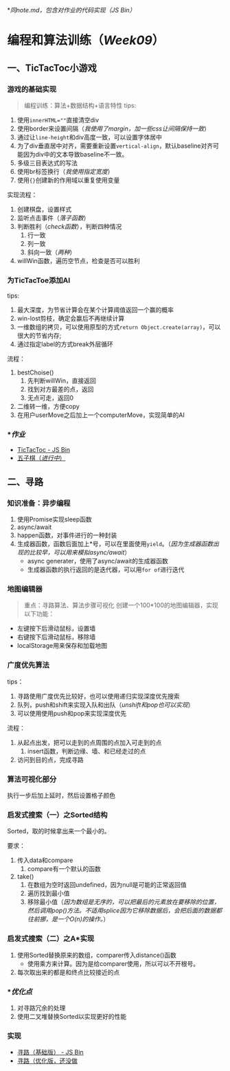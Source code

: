 **同note.md，包含对作业的代码实现（JS Bin）*
# 编程和算法训练（*Week09*）

## 一、TicTacToc小游戏

### 游戏的基础实现

> 编程训练：算法+数据结构+语言特性
tips:

1. 使用`innerHTML=""`直接清空div
1. 使用border来设置间隔（*我使用了margin，加一些css让间隔保持一致*）
1. 通过让`line-height`和div高度一致，可以设置字体居中
1. 为了div垂直居中对齐，需要重新设置`vertical-align`，默认baseline对齐可能因为div中的文本导致baseline不一致。
1. 多级三目表达式的写法
1. 使用br标签换行（*我使用指定宽度*）
1. 使用`{}`创建新的作用域以重复使用变量

实现流程：

1. 创建棋盘，设置样式
1. 监听点击事件（*落子函数*）
1. 判断胜利（*check函数*），判断四种情况
    1. 行一致
    1. 列一致
    1. 斜向一致（*两种*）
1. willWin函数，遍历空节点，检查是否可以胜利

### 为TicTacToe添加AI

tips:

1. 最大深度，为节省计算会在某个计算阈值返回一个赢的概率
1. win-lost剪枝，确定会赢后不再继续计算
1. 一维数组的拷贝，可以使用原型的方式`return Object.create(array)`，可以很大的节省内存;
1. 通过指定label的方式break外层循环

流程：

1. bestChoise()
    1. 先判断willWin，直接返回
    1. 找到对方最差的点，返回
    1. 无点可走，返回0
1. 二维转一维，方便copy
1. 在用户userMove之后加上一个computerMove，实现简单的AI

### **作业*

- [TicTacToc - JS Bin](https://jsbin.com/lorotoz/edit?html,output)
- [五子棋（*进行中*）]()

## 二、寻路

### 知识准备：异步编程

1. 使用Promise实现sleep函数
1. async/await
1. happen函数，对事件进行的一种封装
1. 生成器函数，函数后面加上*号，可以在里面使用`yield`。（*因为生成器函数出现的比较早，可以用来模拟async/await*）
    - async generater，使用了async/await的生成器函数
    - 生成器函数的执行返回的是迭代器，可以用`for of`进行迭代

### 地图编辑器

> 重点：寻路算法、算法步骤可视化
创建一个100*100的地图编辑器，实现以下功能：

- 左键按下后滑动鼠标，设置墙
- 右键按下后滑动鼠标，移除墙
- localStorage用来保存和加载地图

### 广度优先算法


tips：

1. 寻路使用广度优先比较好，也可以使用递归实现深度优先搜索
1. 队列，push和shift来实现入队和出队（*unshift和pop也可以实现*）
1. 可以使用使用push和pop来实现深度优先

流程：

1. 从起点出发，把可以走到的点周围的点加入可走到的点
    1. insert函数，判断边缘、墙、和已经走过的点
1. 访问到目的点，完成寻路

### 算法可视化部分

执行一步后加上延时，然后设置格子颜色

### 启发式搜索（一）之Sorted结构

Sorted，取的时候拿出来一个最小的。

要求：

1. 传入data和compare
    1. compare有一个默认的函数
1. take()
    1. 在数组为空时返回undefined，因为null是可能的正常返回值
    1. 遍历找到最小值
    1. 移除最小值（*因为数组是无序的，可以把最后的元素放在要移除的位置，然后调用pop()方法。不适用splice因为它移除数据后，会把后面的数据都往前挪，是一个O(n)的操作。*）

### 启发式搜索（二）之A*实现

1. 使用Sorted替换原来的数组，comparer传入distance()函数
    - 使用乘方来计算。因为是给comparer使用，所以可以不开根号。
1. 每次取出来的都是和终点比较接近的点

### **优化点*

1. 对寻路冗余的处理
1. 使用二叉堆替换Sorted以实现更好的性能

### 实现

- [寻路（基础版） - JS Bin](https://jsbin.com/xibetij/edit?html,output)
- [寻路（优化版，还没做]()